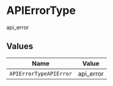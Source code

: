 # APIErrorType

api_error


## Values

| Name                   | Value                  |
| ---------------------- | ---------------------- |
| `APIErrorTypeAPIError` | api_error              |